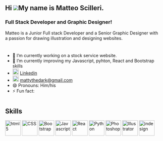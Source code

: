 ## Hi ![](https://user-images.githubusercontent.com/18350557/176309783-0785949b-9127-417c-8b55-ab5a4333674e.gif)My name is Matteo Scilleri.

### Full Stack Developer and Graphic Designer!

 Matteo is a Junior Full stack Developer and a Senior Graphic Designer with a passion for drawing illustration and designing websites.
#
- 🔭 I’m currently working on a stock service website.
- 🌱 I’m currently improving my Javascript, pyhton, React and Bootstrap skills
- <a><img href="" src="https://cdn.icon-icons.com/icons2/805/PNG/512/linkedin_icon-icons.com_65929.png" width="20" height="20" alt="linkedin" /> <a href="https://www.linkedin.com/in/matteo-scilleri/">Linkedin</a></a>
- <a><img href="" src="https://cdn.icon-icons.com/icons2/2631/PNG/512/gmail_new_logo_icon_159149.png" width="20" height="20" alt="gmail" /> mattythedark@gmail.com </a>
- 😄 Pronouns: Him/his
- ⚡ Fun fact:
#
## Skills
<p align="left">
<a><img src="https://cdn.icon-icons.com/icons2/2107/PNG/512/file_type_html_icon_130541.png" width="50" height="50" alt="html5" /></a>
<a><img src="https://cdn.icon-icons.com/icons2/2107/PNG/512/file_type_css_icon_130661.png"  width="50" height="50" alt="CSS" /></a>
<a><img src="https://cdn.icon-icons.com/icons2/3877/PNG/512/bootstrap_icon_245310.png"  width="50" height="50" alt="Bootstrap" /></a>
<a><img src="https://cdn.icon-icons.com/icons2/2108/PNG/512/javascript_icon_130900.png"  width="50" height="50" alt="Javascript" /></a>
<a><img src="https://cdn.icon-icons.com/icons2/2415/PNG/512/react_original_logo_icon_146374.png"  width="50" height="50" alt="React" /></a>
<a><img src="https://cdn.icon-icons.com/icons2/112/PNG/512/python_18894.png"  width="50" height="50" alt="Python" /></a>
<a><img src="https://cdn.icon-icons.com/icons2/2107/PNG/512/file_type_photoshop_icon_130268.png"  width="50" height="50" alt="Photoshop" /></a>
<a><img src="https://cdn.icon-icons.com/icons2/2699/PNG/512/adobe_illustrator_logo_icon_170615.png"  width="50" height="50" alt="Illustrator" /></a>
<a><img src="https://cdn.icon-icons.com/icons2/195/PNG/256/InDesign_23549.png"  width="50" height="50" alt="indesign" /></a>
